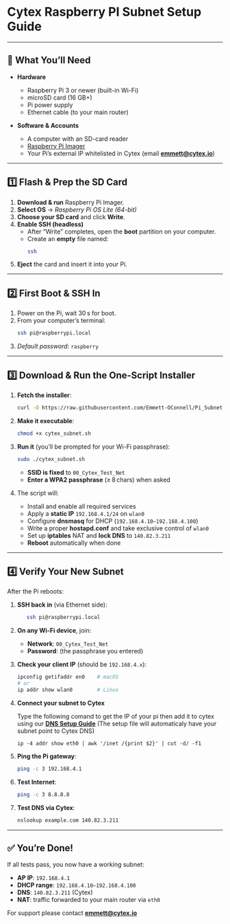 # Cytex Raspberry PI Subnet Setup Guide

---

## 🧰 What You’ll Need

- **Hardware**  
  - Raspberry Pi 3 or newer (built-in Wi-Fi)  
  - microSD card (16 GB+)  
  - Pi power supply  
  - Ethernet cable (to your main router)  

- **Software & Accounts**  
  - A computer with an SD-card reader  
  - [Raspberry Pi Imager](https://www.raspberrypi.com/software/)  
  - Your Pi’s external IP whitelisted in Cytex (email **emmett@cytex.io**)  

---

## 1️⃣ Flash & Prep the SD Card

1. **Download & run** Raspberry Pi Imager.  
2. **Select OS** → _Raspberry Pi OS Lite (64-bit)_  
3. **Choose your SD card** and click **Write**.  
4. **Enable SSH (headless)**  
   - After “Write” completes, open the **boot** partition on your computer.  
   - Create an **empty** file named:
     ```bash
     ssh
     ```
5. **Eject** the card and insert it into your Pi.

---

## 2️⃣ First Boot & SSH In

1. Power on the Pi, wait 30 s for boot.  
2. From your computer’s terminal:
   ```bash
   ssh pi@raspberrypi.local
   ```
3. _Default password_: `raspberry`  

---

## 3️⃣ Download & Run the One-Script Installer

1. **Fetch the installer**:
   ```bash
   curl -O https://raw.githubusercontent.com/Emmett-OConnell/Pi_Subnet/main/cytex_subnet.sh
   ```
2. **Make it executable**:
   ```bash
   chmod +x cytex_subnet.sh
   ```
3. **Run it** (you’ll be prompted for your Wi-Fi passphrase):
   ```bash
   sudo ./cytex_subnet.sh
   ```
   - **SSID is fixed** to `00_Cytex_Test_Net`  
   - **Enter a WPA2 passphrase** (≥ 8 chars) when asked  

4. The script will:
   - Install and enable all required services  
   - Apply a **static IP** `192.168.4.1/24` on `wlan0`  
   - Configure **dnsmasq** for DHCP (`192.168.4.10–192.168.4.100`)  
   - Write a proper **hostapd.conf** and take exclusive control of `wlan0`  
   - Set up **iptables** NAT and **lock DNS** to `140.82.3.211`  
   - **Reboot** automatically when done  

---

## 4️⃣ Verify Your New Subnet

After the Pi reboots:

1. **SSH back in** (via Ethernet side):
   ```bash
      ssh pi@raspberrypi.local
   ```
2. **On any Wi-Fi device**, join:
   - **Network**: `00_Cytex_Test_Net`  
   - **Password**: (the passphrase you entered)  

3. **Check your client IP** (should be `192.168.4.x`):
   ```bash
   ipconfig getifaddr en0    # macOS
   # or
   ip addr show wlan0        # Linux
   ```

4. **Connect your subnet to Cytex** 

   Type the following comand to get the IP of your pi then add it to cytex using our [**DNS Setup Guide**](https://broadstonetechnologies-my.sharepoint.com/:w:/g/personal/emmett_broadstonetechnologies_onmicrosoft_com/EcgwjBtaV-NPpVJiWQd5mfIB1xOIDcRQlBOHY-g_DuJ3qQ?rtime=76f2Qk-O3Ug) (The setup file will automaticaly have your subnet point to Cytex DNS)
   ```
   ip -4 addr show eth0 | awk '/inet /{print $2}' | cut -d/ -f1
   ```

5. **Ping the Pi gateway**:
   ```bash
   ping -c 3 192.168.4.1
   ```

6. **Test Internet**:
   ```bash
   ping -c 3 8.8.8.8
   ```

7. **Test DNS via Cytex**:
   ```bash
   nslookup example.com 140.82.3.211
   ```

---

## ✅ You’re Done!

If all tests pass, you now have a working subnet:

- **AP IP**: `192.168.4.1`  
- **DHCP range**: `192.168.4.10–192.168.4.100`  
- **DNS**: `140.82.3.211` (Cytex)  
- **NAT**: traffic forwarded to your main router via `eth0`

For support please contact **emmett@cytex.io**
